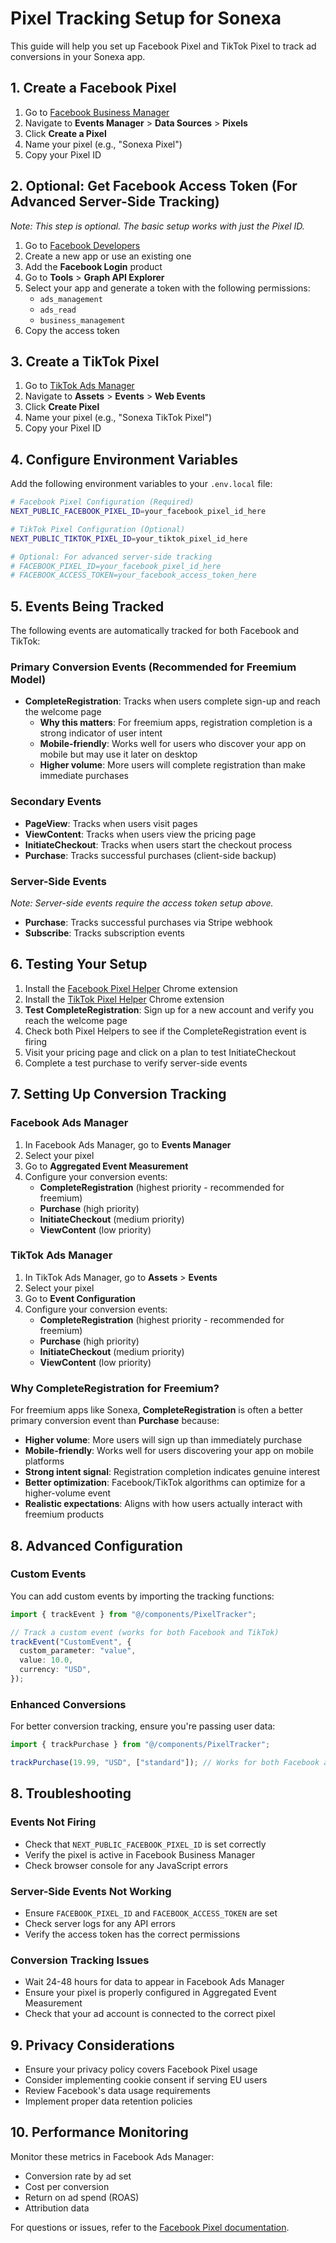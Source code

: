 # Pixel Tracking Setup for Sonexa

This guide will help you set up Facebook Pixel and TikTok Pixel to track ad conversions in your Sonexa app.

## 1. Create a Facebook Pixel

1. Go to [Facebook Business Manager](https://business.facebook.com/)
2. Navigate to **Events Manager** > **Data Sources** > **Pixels**
3. Click **Create a Pixel**
4. Name your pixel (e.g., "Sonexa Pixel")
5. Copy your Pixel ID

## 2. Optional: Get Facebook Access Token (For Advanced Server-Side Tracking)

_Note: This step is optional. The basic setup works with just the Pixel ID._

1. Go to [Facebook Developers](https://developers.facebook.com/)
2. Create a new app or use an existing one
3. Add the **Facebook Login** product
4. Go to **Tools** > **Graph API Explorer**
5. Select your app and generate a token with the following permissions:
   - `ads_management`
   - `ads_read`
   - `business_management`
6. Copy the access token

## 3. Create a TikTok Pixel

1. Go to [TikTok Ads Manager](https://ads.tiktok.com/)
2. Navigate to **Assets** > **Events** > **Web Events**
3. Click **Create Pixel**
4. Name your pixel (e.g., "Sonexa TikTok Pixel")
5. Copy your Pixel ID

## 4. Configure Environment Variables

Add the following environment variables to your `.env.local` file:

```bash
# Facebook Pixel Configuration (Required)
NEXT_PUBLIC_FACEBOOK_PIXEL_ID=your_facebook_pixel_id_here

# TikTok Pixel Configuration (Optional)
NEXT_PUBLIC_TIKTOK_PIXEL_ID=your_tiktok_pixel_id_here

# Optional: For advanced server-side tracking
# FACEBOOK_PIXEL_ID=your_facebook_pixel_id_here
# FACEBOOK_ACCESS_TOKEN=your_facebook_access_token_here
```

## 5. Events Being Tracked

The following events are automatically tracked for both Facebook and TikTok:

### Primary Conversion Events (Recommended for Freemium Model)

- **CompleteRegistration**: Tracks when users complete sign-up and reach the welcome page
  - **Why this matters**: For freemium apps, registration completion is a strong indicator of user intent
  - **Mobile-friendly**: Works well for users who discover your app on mobile but may use it later on desktop
  - **Higher volume**: More users will complete registration than make immediate purchases

### Secondary Events

- **PageView**: Tracks when users visit pages
- **ViewContent**: Tracks when users view the pricing page
- **InitiateCheckout**: Tracks when users start the checkout process
- **Purchase**: Tracks successful purchases (client-side backup)

### Server-Side Events

_Note: Server-side events require the access token setup above._

- **Purchase**: Tracks successful purchases via Stripe webhook
- **Subscribe**: Tracks subscription events

## 6. Testing Your Setup

1. Install the [Facebook Pixel Helper](https://chrome.google.com/webstore/detail/facebook-pixel-helper/fdgfkebogiimcoedmjlckhdkpoggiemg) Chrome extension
2. Install the [TikTok Pixel Helper](https://chrome.google.com/webstore/detail/tiktok-pixel-helper/ebjbfgdfnjofbpdgjpkgkkkhkjoaopmh) Chrome extension
3. **Test CompleteRegistration**: Sign up for a new account and verify you reach the welcome page
4. Check both Pixel Helpers to see if the CompleteRegistration event is firing
5. Visit your pricing page and click on a plan to test InitiateCheckout
6. Complete a test purchase to verify server-side events

## 7. Setting Up Conversion Tracking

### Facebook Ads Manager

1. In Facebook Ads Manager, go to **Events Manager**
2. Select your pixel
3. Go to **Aggregated Event Measurement**
4. Configure your conversion events:
   - **CompleteRegistration** (highest priority - recommended for freemium)
   - **Purchase** (high priority)
   - **InitiateCheckout** (medium priority)
   - **ViewContent** (low priority)

### TikTok Ads Manager

1. In TikTok Ads Manager, go to **Assets** > **Events**
2. Select your pixel
3. Go to **Event Configuration**
4. Configure your conversion events:
   - **CompleteRegistration** (highest priority - recommended for freemium)
   - **Purchase** (high priority)
   - **InitiateCheckout** (medium priority)
   - **ViewContent** (low priority)

### Why CompleteRegistration for Freemium?

For freemium apps like Sonexa, **CompleteRegistration** is often a better primary conversion event than **Purchase** because:

- **Higher volume**: More users will sign up than immediately purchase
- **Mobile-friendly**: Works well for users discovering your app on mobile platforms
- **Strong intent signal**: Registration completion indicates genuine interest
- **Better optimization**: Facebook/TikTok algorithms can optimize for a higher-volume event
- **Realistic expectations**: Aligns with how users actually interact with freemium products

## 8. Advanced Configuration

### Custom Events

You can add custom events by importing the tracking functions:

```typescript
import { trackEvent } from "@/components/PixelTracker";

// Track a custom event (works for both Facebook and TikTok)
trackEvent("CustomEvent", {
  custom_parameter: "value",
  value: 10.0,
  currency: "USD",
});
```

### Enhanced Conversions

For better conversion tracking, ensure you're passing user data:

```typescript
import { trackPurchase } from "@/components/PixelTracker";

trackPurchase(19.99, "USD", ["standard"]); // Works for both Facebook and TikTok
```

## 8. Troubleshooting

### Events Not Firing

- Check that `NEXT_PUBLIC_FACEBOOK_PIXEL_ID` is set correctly
- Verify the pixel is active in Facebook Business Manager
- Check browser console for any JavaScript errors

### Server-Side Events Not Working

- Ensure `FACEBOOK_PIXEL_ID` and `FACEBOOK_ACCESS_TOKEN` are set
- Check server logs for any API errors
- Verify the access token has the correct permissions

### Conversion Tracking Issues

- Wait 24-48 hours for data to appear in Facebook Ads Manager
- Ensure your pixel is properly configured in Aggregated Event Measurement
- Check that your ad account is connected to the correct pixel

## 9. Privacy Considerations

- Ensure your privacy policy covers Facebook Pixel usage
- Consider implementing cookie consent if serving EU users
- Review Facebook's data usage requirements
- Implement proper data retention policies

## 10. Performance Monitoring

Monitor these metrics in Facebook Ads Manager:

- Conversion rate by ad set
- Cost per conversion
- Return on ad spend (ROAS)
- Attribution data

For questions or issues, refer to the [Facebook Pixel documentation](https://developers.facebook.com/docs/facebook-pixel/).
